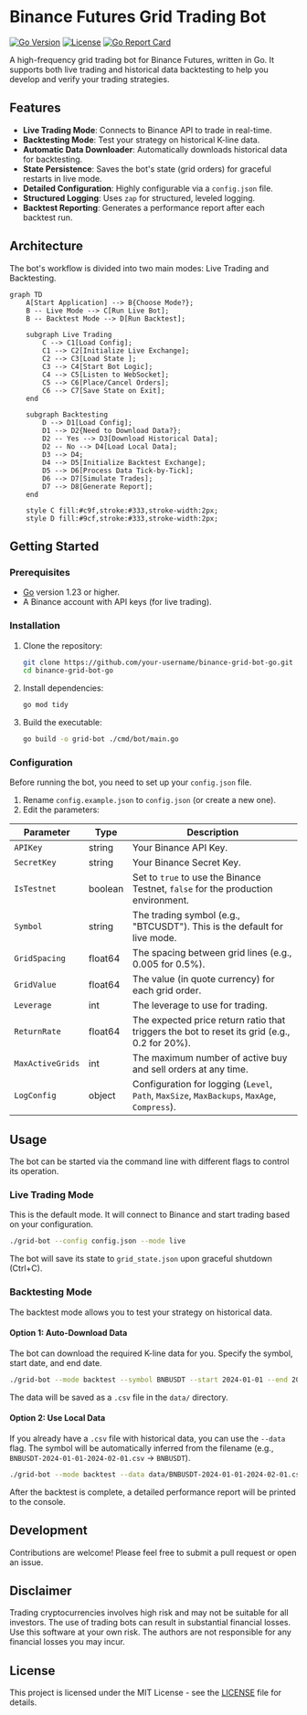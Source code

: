 # Binance Futures Grid Trading Bot

[![Go Version](https://img.shields.io/badge/Go-1.23+-blue.svg)](https://golang.org/dl/)
[![License](https://img.shields.io/badge/License-MIT-green.svg)](https://opensource.org/licenses/MIT)
[![Go Report Card](https://goreportcard.com/badge/github.com/Praying/binance-grid-bot-go)](https://goreportcard.com/report/github.com/Praying/binance-grid-bot-go)

A high-frequency grid trading bot for Binance Futures, written in Go. It supports both live trading and historical data backtesting to help you develop and verify your trading strategies.

## Features

- **Live Trading Mode**: Connects to Binance API to trade in real-time.
- **Backtesting Mode**: Test your strategy on historical K-line data.
- **Automatic Data Downloader**: Automatically downloads historical data for backtesting.
- **State Persistence**: Saves the bot's state (grid orders) for graceful restarts in live mode.
- **Detailed Configuration**: Highly configurable via a `config.json` file.
- **Structured Logging**: Uses `zap` for structured, leveled logging.
- **Backtest Reporting**: Generates a performance report after each backtest run.

## Architecture

The bot's workflow is divided into two main modes: Live Trading and Backtesting.

```mermaid
graph TD
    A[Start Application] --> B{Choose Mode?};
    B -- Live Mode --> C[Run Live Bot];
    B -- Backtest Mode --> D[Run Backtest];

    subgraph Live Trading
        C --> C1[Load Config];
        C1 --> C2[Initialize Live Exchange];
        C2 --> C3[Load State ];
        C3 --> C4[Start Bot Logic];
        C4 --> C5[Listen to WebSocket];
        C5 --> C6[Place/Cancel Orders];
        C6 --> C7[Save State on Exit];
    end

    subgraph Backtesting
        D --> D1[Load Config];
        D1 --> D2{Need to Download Data?};
        D2 -- Yes --> D3[Download Historical Data];
        D2 -- No --> D4[Load Local Data];
        D3 --> D4;
        D4 --> D5[Initialize Backtest Exchange];
        D5 --> D6[Process Data Tick-by-Tick];
        D6 --> D7[Simulate Trades];
        D7 --> D8[Generate Report];
    end

    style C fill:#c9f,stroke:#333,stroke-width:2px;
    style D fill:#9cf,stroke:#333,stroke-width:2px;
```

## Getting Started

### Prerequisites

- [Go](https://golang.org/dl/) version 1.23 or higher.
- A Binance account with API keys (for live trading).

### Installation

1.  Clone the repository:
    ```bash
    git clone https://github.com/your-username/binance-grid-bot-go.git
    cd binance-grid-bot-go
    ```

2.  Install dependencies:
    ```bash
    go mod tidy
    ```

3.  Build the executable:
    ```bash
    go build -o grid-bot ./cmd/bot/main.go
    ```

### Configuration

Before running the bot, you need to set up your `config.json` file.

1.  Rename `config.example.json` to `config.json` (or create a new one).
2.  Edit the parameters:

| Parameter         | Type    | Description                                                                                             |
| ----------------- | ------- | ------------------------------------------------------------------------------------------------------- |
| `APIKey`          | string  | Your Binance API Key.                                                                                   |
| `SecretKey`       | string  | Your Binance Secret Key.                                                                                |
| `IsTestnet`       | boolean | Set to `true` to use the Binance Testnet, `false` for the production environment.                       |
| `Symbol`          | string  | The trading symbol (e.g., "BTCUSDT"). This is the default for live mode.                                |
| `GridSpacing`     | float64 | The spacing between grid lines (e.g., 0.005 for 0.5%).                                                  |
| `GridValue`       | float64 | The value (in quote currency) for each grid order.                                                      |
| `Leverage`        | int     | The leverage to use for trading.                                                                        |
| `ReturnRate`      | float64 | The expected price return ratio that triggers the bot to reset its grid (e.g., 0.2 for 20%).            |
| `MaxActiveGrids`  | int     | The maximum number of active buy and sell orders at any time.                                           |
| `LogConfig`       | object  | Configuration for logging (`Level`, `Path`, `MaxSize`, `MaxBackups`, `MaxAge`, `Compress`).               |

## Usage

The bot can be started via the command line with different flags to control its operation.

### Live Trading Mode

This is the default mode. It will connect to Binance and start trading based on your configuration.

```bash
./grid-bot --config config.json --mode live
```

The bot will save its state to `grid_state.json` upon graceful shutdown (Ctrl+C).

### Backtesting Mode

The backtest mode allows you to test your strategy on historical data.

#### Option 1: Auto-Download Data

The bot can download the required K-line data for you. Specify the symbol, start date, and end date.

```bash
./grid-bot --mode backtest --symbol BNBUSDT --start 2024-01-01 --end 2024-02-01
```
The data will be saved as a `.csv` file in the `data/` directory.

#### Option 2: Use Local Data

If you already have a `.csv` file with historical data, you can use the `--data` flag. The symbol will be automatically inferred from the filename (e.g., `BNBUSDT-2024-01-01-2024-02-01.csv` -> `BNBUSDT`).

```bash
./grid-bot --mode backtest --data data/BNBUSDT-2024-01-01-2024-02-01.csv
```

After the backtest is complete, a detailed performance report will be printed to the console.

## Development

Contributions are welcome! Please feel free to submit a pull request or open an issue.

## Disclaimer

Trading cryptocurrencies involves high risk and may not be suitable for all investors. The use of trading bots can result in substantial financial losses. Use this software at your own risk. The authors are not responsible for any financial losses you may incur.

## License

This project is licensed under the MIT License - see the [LICENSE](LICENSE) file for details.
